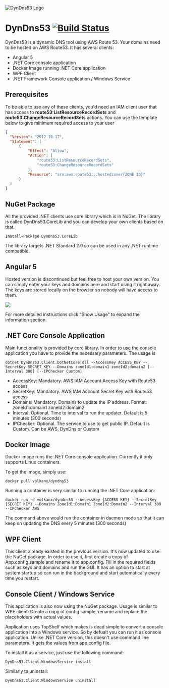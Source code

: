 ![DynDns53 Logo](/assets/DynDns53Logo_200x116.png)

# DynDns53 [![Build Status](https://travis-ci.org/volkanx/dyndns53.svg?branch=master)](https://travis-ci.org/volkanx/dyndns53)

DynDns53 is a dynamic DNS tool using AWS Route 53. Your domains need to be hosted on AWS Route53. It has several clients:

* Angular 5
* .NET Core console application
* Docker Image running .NET Core application
* WPF Client
* .NET Framework Console application / Windows Service


## Prerequisites
To be able to use any of these clients, you'd need an IAM client user that has access to **route53:ListResourceRecordSets** and **route53:ChangeResourceRecordSets** actions. You can use the template below to give minimum required access to your user

```json
{
  "Version": "2012-10-17",
  "Statement": [
      {
          "Effect": "Allow",
          "Action": [
              "route53:ListResourceRecordSets",
              "route53:ChangeResourceRecordSets"
          ],
          "Resource": "arn:aws:route53:::hostedzone/{ZONE ID}"
      }
  ]
}
```

## NuGet Package
All the provided .NET clients use core library which is in NuGet. The library is called DynDns53.CoreLib and you can develop your own clients based on that.

```
Install-Package DynDns53.CoreLib
```

The library targets .NET Standard 2.0 so can be used in any .NET runtime compatible.


## Angular 5
Hosted version is discontinued but feel free to host your own version. You can simply enter your keys and domains here and start using it right away. The keys are stored locally on the browser so nobody will have access to them.

![](/assets/Angular5-Overview.png)

For more detailed instructions click "Show Usage" to expand the information section.


## .NET Core Console Application
Main functionality is provided by core library. In order to use the console application you have to provide the necessary parameters. The usage is 

```
dotnet DynDns53.Client.DotNetCore.dll --AccessKey ACCESS_KEY --SecretKey SECRET_KEY --Domains zoneId1:domain1 zoneId2:domain2 [--Interval 300] [--IPChecker Custom]
```

* AccessKey: Mandatory. AWS IAM Account Access Key with Route53 access
* SecretKey: Mandatory. AWS IAM Account Secret Key with Route53 access
* Domains: Mandatory. Domains to update the IP address. Format: zoneId1:domain1 zoneId2:domain2
* Interval: Optional. Time to interval to run the updater. Default is 5 minutes (300 seconds)
* IPChecker: Optional. The service to use to get public IP. Default is Custom. Can be AWS, DynDns or Custom

## Docker Image
Docker image runs the .NET Core console application. Currently it only supports Linux containers.

To get the image, simply use:

```
docker pull volkanx/dyndns53
```

Running a container is very similar to running the .NET Core application:

```
docker run -d volkanx/dyndns53 --AccessKey {ACCESS KEY} --SecretKey {SECRET KEY} --Domains ZoneId1:Domain1 ZoneId2:Domain2 --Interval 300 --IPChecker AWS
```

The command above would run the container in daemon mode so that it can keep on updating the DNS every 5 minutes (300 seconds)

## WPF Client
This client already existed in the previous version. It's now updated to use the NuGet package. In order to use it, first create a copy of App.config.sample and rename it to app.config. Fill in the required fields such as keys and domains and run the GUI. It has an option to start at system startup so can run in the background and start automatically every time you restart. 


## Console Client / Windows Service
This application is also now using the NuGet package. Usage is similar to WPF client: Create a copy of config.sample, rename and replace the placeholders with actual values.

Application uses TopShelf which makes is dead simple to convert a console application into a Windows service. So by defualt you can run it as console application. Unlike .NET Core version, this doesn't use command line parameters. It gets the values from app.config file.

To install it as a service, just use the following command:

```
DynDns53.Client.WindowsService install
``` 

Similarly to uninstall:

```
DynDns53.Client.WindowsService uninstall
```


